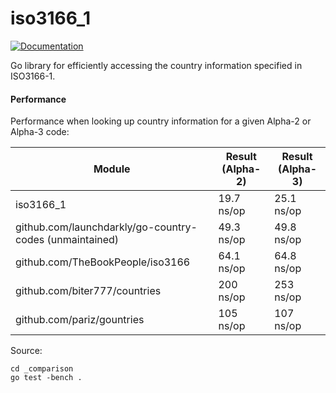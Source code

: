 # iso3166\_1

[![Documentation](https://godoc.org/github.com/jamespwilliams/iso3166_1?status.svg)](https://godoc.org/github.com/jamespwilliams/iso3166_1)

Go library for efficiently accessing the country information specified in
ISO3166-1.

#### Performance

Performance when looking up country information for a given Alpha-2 or Alpha-3
code:

| Module                                                  | Result (Alpha-2)      | Result (Alpha-3) |
|---------------------------------------------------------|-----------------------|------------------|
| iso3166\_1                                              |  19.7 ns/op           |  25.1 ns/op      |
| github.com/launchdarkly/go-country-codes (unmaintained) |  49.3 ns/op           |  49.8 ns/op      |
| github.com/TheBookPeople/iso3166                        |  64.1 ns/op           |  64.8 ns/op      |
| github.com/biter777/countries                           | 200 ns/op             | 253 ns/op        |
| github.com/pariz/gountries                              | 105 ns/op             | 107 ns/op        |

Source:

```
cd _comparison
go test -bench .
```
